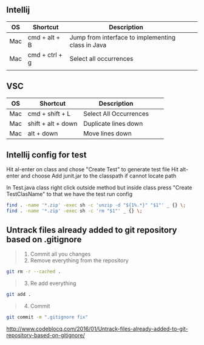  ## **Intellij**
|OS|Shortcut|Description|   |   |
|---|---|---|---|---|
|Mac|cmd + alt + B|  Jump from interface to implementing class in Java |   |   |
| Mac | cmd + ctrl + g  | Select all occurrences  |   |   |
|   |   |   |   |   |


 ## **VSC**
|OS|Shortcut|Description|   |   |
|---|---|---|---|---|
| Mac  | cmd + shift + L  | Select All Occurrences  |   |   |
| Mac  | shift + alt + down  | Duplicate lines down  |   |   |
| Mac  | alt + down  | Move lines down  |   |   |


 ## **Intellij config for test**
Hit al-enter on class and chose "Create Test" to generate test file
Hit alt-enter and choose Add junit.jar to the classpath if cannot locate path

In Test.java class right click outside method but inside class press "Create TestClasName" to that we have the test run config

``` bash
find . -name '*.zip' -exec sh -c 'unzip -d "${1%.*}" "$1"' _ {} \;
find . -name '*.zip' -exec sh -c 'rm "$1"' _ {} \;
```


## **Untrack files already added to git repository based on .gitignore**
> 1. Commit all you changes
> 2. Remove everything from the repository
``` bash
git rm -r --cached .
```
> 3. Re add everything
``` bash
git add .
```
> 4. Commit
``` bash
git commit -m ".gitignore fix"
```

http://www.codeblocq.com/2016/01/Untrack-files-already-added-to-git-repository-based-on-gitignore/